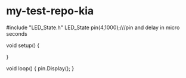 # my-test-repo-kia
#include "LED_State.h"
LED_State pin(4,1000);///pin and delay in micro seconds

void setup() {

}

void loop() {
pin.Display();
}
